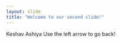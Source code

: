 ```yaml
---
layout: slide
title: "Welcome to our second slide!"
---
```

Keshav Ashiya
Use the left arrow to go back!
